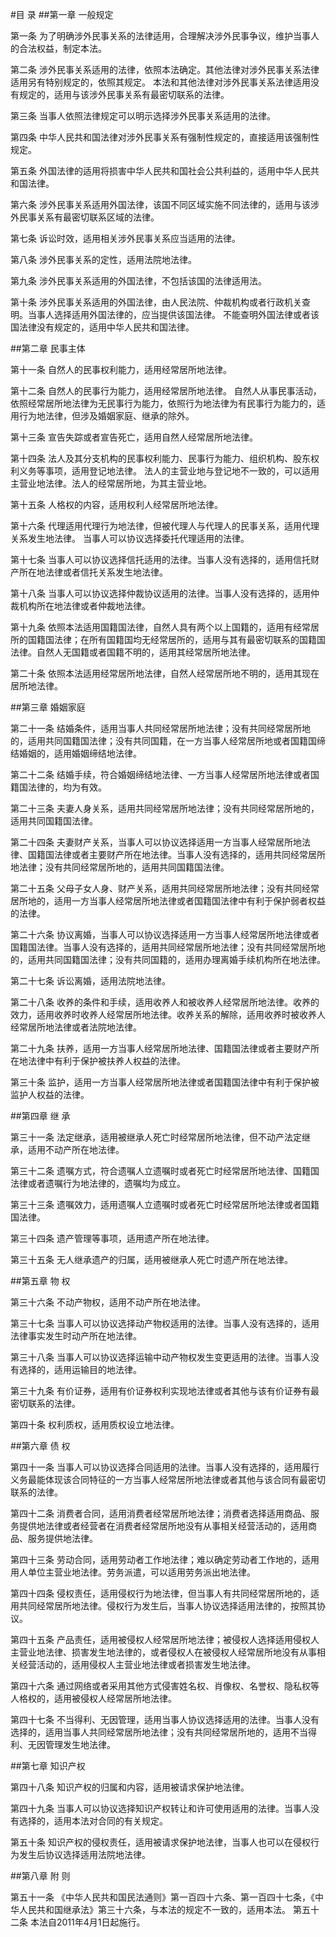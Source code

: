 #目 录
##第一章 一般规定

第一条 为了明确涉外民事关系的法律适用，合理解决涉外民事争议，维护当事人的合法权益，制定本法。

第二条 涉外民事关系适用的法律，依照本法确定。其他法律对涉外民事关系法律适用另有特别规定的，依照其规定。
本法和其他法律对涉外民事关系法律适用没有规定的，适用与该涉外民事关系有最密切联系的法律。

第三条 当事人依照法律规定可以明示选择涉外民事关系适用的法律。

第四条 中华人民共和国法律对涉外民事关系有强制性规定的，直接适用该强制性规定。

第五条 外国法律的适用将损害中华人民共和国社会公共利益的，适用中华人民共和国法律。

第六条 涉外民事关系适用外国法律，该国不同区域实施不同法律的，适用与该涉外民事关系有最密切联系区域的法律。

第七条 诉讼时效，适用相关涉外民事关系应当适用的法律。

第八条 涉外民事关系的定性，适用法院地法律。

第九条 涉外民事关系适用的外国法律，不包括该国的法律适用法。

第十条 涉外民事关系适用的外国法律，由人民法院、仲裁机构或者行政机关查明。当事人选择适用外国法律的，应当提供该国法律。
不能查明外国法律或者该国法律没有规定的，适用中华人民共和国法律。

##第二章 民事主体

第十一条 自然人的民事权利能力，适用经常居所地法律。

第十二条 自然人的民事行为能力，适用经常居所地法律。
自然人从事民事活动，依照经常居所地法律为无民事行为能力，依照行为地法律为有民事行为能力的，适用行为地法律，但涉及婚姻家庭、继承的除外。

第十三条 宣告失踪或者宣告死亡，适用自然人经常居所地法律。

第十四条 法人及其分支机构的民事权利能力、民事行为能力、组织机构、股东权利义务等事项，适用登记地法律。
法人的主营业地与登记地不一致的，可以适用主营业地法律。法人的经常居所地，为其主营业地。

第十五条 人格权的内容，适用权利人经常居所地法律。

第十六条 代理适用代理行为地法律，但被代理人与代理人的民事关系，适用代理关系发生地法律。
当事人可以协议选择委托代理适用的法律。

第十七条 当事人可以协议选择信托适用的法律。当事人没有选择的，适用信托财产所在地法律或者信托关系发生地法律。

第十八条 当事人可以协议选择仲裁协议适用的法律。当事人没有选择的，适用仲裁机构所在地法律或者仲裁地法律。

第十九条 依照本法适用国籍国法律，自然人具有两个以上国籍的，适用有经常居所的国籍国法律；在所有国籍国均无经常居所的，适用与其有最密切联系的国籍国法律。自然人无国籍或者国籍不明的，适用其经常居所地法律。

第二十条 依照本法适用经常居所地法律，自然人经常居所地不明的，适用其现在居所地法律。

##第三章 婚姻家庭

第二十一条 结婚条件，适用当事人共同经常居所地法律；没有共同经常居所地的，适用共同国籍国法律；没有共同国籍，在一方当事人经常居所地或者国籍国缔结婚姻的，适用婚姻缔结地法律。

第二十二条 结婚手续，符合婚姻缔结地法律、一方当事人经常居所地法律或者国籍国法律的，均为有效。

第二十三条 夫妻人身关系，适用共同经常居所地法律；没有共同经常居所地的，适用共同国籍国法律。

第二十四条 夫妻财产关系，当事人可以协议选择适用一方当事人经常居所地法律、国籍国法律或者主要财产所在地法律。当事人没有选择的，适用共同经常居所地法律；没有共同经常居所地的，适用共同国籍国法律。

第二十五条 父母子女人身、财产关系，适用共同经常居所地法律；没有共同经常居所地的，适用一方当事人经常居所地法律或者国籍国法律中有利于保护弱者权益的法律。

第二十六条 协议离婚，当事人可以协议选择适用一方当事人经常居所地法律或者国籍国法律。当事人没有选择的，适用共同经常居所地法律；没有共同经常居所地的，适用共同国籍国法律；没有共同国籍的，适用办理离婚手续机构所在地法律。

第二十七条 诉讼离婚，适用法院地法律。

第二十八条 收养的条件和手续，适用收养人和被收养人经常居所地法律。收养的效力，适用收养时收养人经常居所地法律。收养关系的解除，适用收养时被收养人经常居所地法律或者法院地法律。

第二十九条 扶养，适用一方当事人经常居所地法律、国籍国法律或者主要财产所在地法律中有利于保护被扶养人权益的法律。

第三十条 监护，适用一方当事人经常居所地法律或者国籍国法律中有利于保护被监护人权益的法律。

##第四章 继 承

第三十一条 法定继承，适用被继承人死亡时经常居所地法律，但不动产法定继承，适用不动产所在地法律。

第三十二条 遗嘱方式，符合遗嘱人立遗嘱时或者死亡时经常居所地法律、国籍国法律或者遗嘱行为地法律的，遗嘱均为成立。

第三十三条 遗嘱效力，适用遗嘱人立遗嘱时或者死亡时经常居所地法律或者国籍国法律。

第三十四条 遗产管理等事项，适用遗产所在地法律。

第三十五条 无人继承遗产的归属，适用被继承人死亡时遗产所在地法律。

##第五章 物 权

第三十六条 不动产物权，适用不动产所在地法律。

第三十七条 当事人可以协议选择动产物权适用的法律。当事人没有选择的，适用法律事实发生时动产所在地法律。

第三十八条 当事人可以协议选择运输中动产物权发生变更适用的法律。当事人没有选择的，适用运输目的地法律。

第三十九条 有价证券，适用有价证券权利实现地法律或者其他与该有价证券有最密切联系的法律。

第四十条 权利质权，适用质权设立地法律。

##第六章 债 权

第四十一条 当事人可以协议选择合同适用的法律。当事人没有选择的，适用履行义务最能体现该合同特征的一方当事人经常居所地法律或者其他与该合同有最密切联系的法律。

第四十二条 消费者合同，适用消费者经常居所地法律；消费者选择适用商品、服务提供地法律或者经营者在消费者经常居所地没有从事相关经营活动的，适用商品、服务提供地法律。

第四十三条 劳动合同，适用劳动者工作地法律；难以确定劳动者工作地的，适用用人单位主营业地法律。劳务派遣，可以适用劳务派出地法律。

第四十四条 侵权责任，适用侵权行为地法律，但当事人有共同经常居所地的，适用共同经常居所地法律。侵权行为发生后，当事人协议选择适用法律的，按照其协议。

第四十五条 产品责任，适用被侵权人经常居所地法律；被侵权人选择适用侵权人主营业地法律、损害发生地法律的，或者侵权人在被侵权人经常居所地没有从事相关经营活动的，适用侵权人主营业地法律或者损害发生地法律。

第四十六条 通过网络或者采用其他方式侵害姓名权、肖像权、名誉权、隐私权等人格权的，适用被侵权人经常居所地法律。

第四十七条 不当得利、无因管理，适用当事人协议选择适用的法律。当事人没有选择的，适用当事人共同经常居所地法律；没有共同经常居所地的，适用不当得利、无因管理发生地法律。

##第七章 知识产权

第四十八条 知识产权的归属和内容，适用被请求保护地法律。

第四十九条 当事人可以协议选择知识产权转让和许可使用适用的法律。当事人没有选择的，适用本法对合同的有关规定。

第五十条 知识产权的侵权责任，适用被请求保护地法律，当事人也可以在侵权行为发生后协议选择适用法院地法律。

##第八章 附 则

第五十一条 《中华人民共和国民法通则》第一百四十六条、第一百四十七条，《中华人民共和国继承法》第三十六条，与本法的规定不一致的，适用本法。
第五十二条 本法自2011年4月1日起施行。
